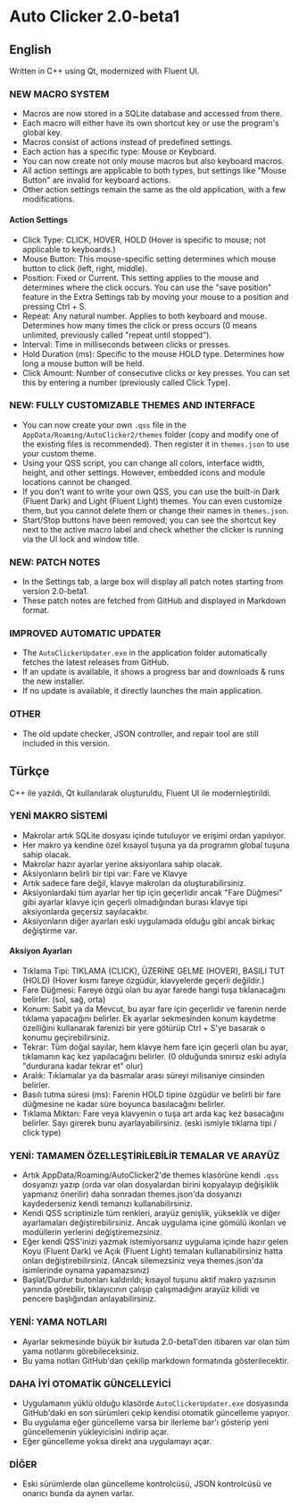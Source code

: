 # Auto Clicker 2.0-beta1
## English
Written in C++ using Qt, modernized with Fluent UI.

### NEW MACRO SYSTEM
- Macros are now stored in a SQLite database and accessed from there.
- Each macro will either have its own shortcut key or use the program's global key.
- Macros consist of actions instead of predefined settings.
- Each action has a specific type: Mouse or Keyboard.
- You can now create not only mouse macros but also keyboard macros.
- All action settings are applicable to both types, but settings like "Mouse Button" are invalid for keyboard actions.
- Other action settings remain the same as the old application, with a few modifications.

#### Action Settings
- Click Type: CLICK, HOVER, HOLD (Hover is specific to mouse; not applicable to keyboards.)
- Mouse Button: This mouse-specific setting determines which mouse button to click (left, right, middle).
- Position: Fixed or Current. This setting applies to the mouse and determines where the click occurs. You can use the "save position" feature in the Extra Settings tab by moving your mouse to a position and pressing Ctrl + S.
- Repeat: Any natural number. Applies to both keyboard and mouse. Determines how many times the click or press occurs (0 means unlimited, previously called "repeat until stopped").
- Interval: Time in milliseconds between clicks or presses.
- Hold Duration (ms): Specific to the mouse HOLD type. Determines how long a mouse button will be held.
- Click Amount: Number of consecutive clicks or key presses. You can set this by entering a number (previously called Click Type).

### NEW: FULLY CUSTOMIZABLE THEMES AND INTERFACE
- You can now create your own `.qss` file in the `AppData/Roaming/AutoClicker2/themes` folder (copy and modify one of the existing files is recommended). Then register it in `themes.json` to use your custom theme.
- Using your QSS script, you can change all colors, interface width, height, and other settings. However, embedded icons and module locations cannot be changed.
- If you don’t want to write your own QSS, you can use the built-in Dark (Fluent Dark) and Light (Fluent Light) themes. You can even customize them, but you cannot delete them or change their names in `themes.json`.
- Start/Stop buttons have been removed; you can see the shortcut key next to the active macro label and check whether the clicker is running via the UI lock and window title.

### NEW: PATCH NOTES
- In the Settings tab, a large box will display all patch notes starting from version 2.0-beta1.
- These patch notes are fetched from GitHub and displayed in Markdown format.

### IMPROVED AUTOMATIC UPDATER
- The `AutoClickerUpdater.exe` in the application folder automatically fetches the latest releases from GitHub.
- If an update is available, it shows a progress bar and downloads & runs the new installer.
- If no update is available, it directly launches the main application.

### OTHER
- The old update checker, JSON controller, and repair tool are still included in this version.

## Türkçe
C++ ile yazıldı, Qt kullanılarak oluşturuldu, Fluent UI ile modernleştirildi.

### YENİ MAKRO SİSTEMİ
- Makrolar artık SQLite dosyası içinde tutuluyor ve erişimi ordan yapılıyor.
- Her makro ya kendine özel kısayol tuşuna ya da programın global tuşuna sahip olacak.
- Makrolar hazır ayarlar yerine aksiyonlara sahip olacak.
- Aksiyonların belirli bir tipi var: Fare ve Klavye
- Artık sadece fare değil, klavye makroları da oluşturabilirsiniz.
- Aksiyonlardaki tüm ayarlar her tip için geçerlidir ancak "Fare Düğmesi" gibi ayarlar klavye için geçerli olmadığından burası klavye tipi aksiyonlarda geçersiz sayılacaktır.
- Aksiyonların diğer ayarları eski uygulamada olduğu gibi ancak birkaç değiştirme var.

#### Aksiyon Ayarları
- Tıklama Tipi: TIKLAMA (CLICK), ÜZERİNE GELME (HOVER), BASILI TUT (HOLD) (Hover kısmı fareye özgüdür, klavyelerde geçerli değildir.)
- Fare Düğmesi: Fareye özgü olan bu ayar farede hangi tuşa tıklanacağını belirler. (sol, sağ, orta)
- Konum: Sabit ya da Mevcut, bu ayar fare için geçerlidir ve farenin nerde tıklama yapacağını belirler. Ek ayarlar sekmesinden konum kaydetme özelliğini kullanarak farenizi bir yere götürüp Ctrl + S'ye basarak o konumu geçirebilirsiniz.
- Tekrar: Tüm doğal sayılar, hem klavye hem fare için geçerli olan bu ayar, tıklamanın kaç kez yapılacağını belirler. (0 olduğunda sınırsız eski adıyla "durdurana kadar tekrar et" olur)
- Aralık: Tıklamalar ya da basmalar arası süreyi milisaniye cinsinden belirler.
- Basılı tutma süresi (ms): Farenin HOLD tipine özgüdür ve belirli bir fare düğmesine ne kadar süre boyunca basılacağını belirler.
- Tıklama Miktarı: Fare veya klavyenin o tuşa art arda kaç kez basacağını belirler. Sayı girerek bunu ayarlayabilirsiniz. (eski ismiyle tıklama tipi / click type)

### YENİ: TAMAMEN ÖZELLEŞTİRİLEBİLİR TEMALAR VE ARAYÜZ
- Artık AppData/Roaming/AutoClicker2'de themes klasörüne kendi `.qss` dosyanızı yazıp (orda var olan dosyalardan birini kopyalayıp değişiklik yapmanız önerilir) daha sonradan themes.json'da dosyanızı kaydederseniz kendi temanızı kullanabilirsiniz.
- Kendi QSS scriptinizle tüm renkleri, arayüz genişlik, yükseklik ve diğer ayarlamaları değiştirebilirsiniz. Ancak uygulama içine gömülü ikonları ve modüllerin yerlerini değiştiremezsiniz.
- Eğer kendi QSS'inizi yazmak istemiyorsanız uygulama içinde hazır gelen Koyu (Fluent Dark) ve Açık (Fluent Light) temaları kullanabilirsiniz hatta onları değiştirebilirsiniz. (Ancak silemezsiniz veya themes.json'da isimlerinde oynama yapamazsınız)
- Başlat/Durdur butonları kaldırıldı; kısayol tuşunu aktif makro yazısının yanında görebilir, tıklayıcının çalışıp çalışmadığını arayüz kilidi ve pencere başlığından anlayabilirsiniz.

### YENİ: YAMA NOTLARI
- Ayarlar sekmesinde büyük bir kutuda 2.0-beta1'den itibaren var olan tüm yama notlarını görebileceksiniz.
- Bu yama notları GitHub'dan çekilip markdown formatında gösterilecektir.

### DAHA İYİ OTOMATİK GÜNCELLEYİCİ
- Uygulamanın yüklü olduğu klasörde `AutoClickerUpdater.exe` dosyasında GitHub'daki en son sürümleri çekip kendisi otomatik güncelleme yapıyor.
- Bu uygulama eğer güncelleme varsa bir ilerleme bar'ı gösterip yeni güncellemenin yükleyicisini indirip açar.
- Eğer güncelleme yoksa direkt ana uygulamayı açar.

### DİĞER
- Eski sürümlerde olan güncelleme kontrolcüsü, JSON kontrolcüsü ve onarıcı bunda da aynen varlar.